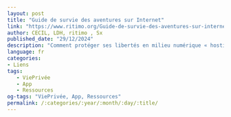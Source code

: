 ```yaml
---
layout: post
title: "Guide de survie des aventures sur Internet"
link: "https://www.ritimo.org/Guide-de-survie-des-aventures-sur-internet-10313"
author: CECIL, LDH, ritimo , Sx
published_date: "29/12/2024"
description: "Comment protéger ses libertés en milieu numérique « hostile »"
language: fr
categories:
- Liens
tags:
   - ViePrivée
   - App
   - Ressources
og-tags: "ViePrivée, App, Ressources"
permalink: /:categories/:year/:month/:day/:title/
---
```

